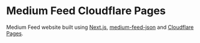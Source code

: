 # Medium Feed Cloudflare Pages
Medium Feed website built using [Next.js](https://nextjs.org/), [medium-feed-json](https://github.com/alekrumkamp/medium-feed-json) and [Cloudflare Pages](https://pages.cloudflare.com/).